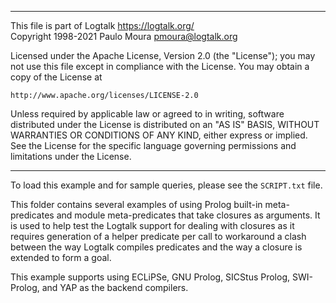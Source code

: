 ________________________________________________________________________

This file is part of Logtalk <https://logtalk.org/>  
Copyright 1998-2021 Paulo Moura <pmoura@logtalk.org>

Licensed under the Apache License, Version 2.0 (the "License");
you may not use this file except in compliance with the License.
You may obtain a copy of the License at

    http://www.apache.org/licenses/LICENSE-2.0

Unless required by applicable law or agreed to in writing, software
distributed under the License is distributed on an "AS IS" BASIS,
WITHOUT WARRANTIES OR CONDITIONS OF ANY KIND, either express or implied.
See the License for the specific language governing permissions and
limitations under the License.
________________________________________________________________________


To load this example and for sample queries, please see the `SCRIPT.txt`
file.

This folder contains several examples of using Prolog built-in meta-predicates
and module meta-predicates that take closures as arguments. It is used to help
test the Logtalk support for dealing with closures as it requires generation of
a helper predicate per call to workaround a clash between the way Logtalk
compiles predicates and the way a closure is extended to form a goal.

This example supports using ECLiPSe, GNU Prolog, SICStus Prolog, SWI-Prolog,
and YAP as the backend compilers.
